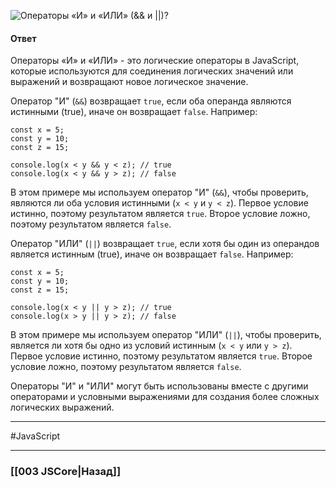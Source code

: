 ![Операторы «И» и «ИЛИ» (`&&` и `||`)?](https://youtu.be/G7hLwudGWL4?t=617)

#### Ответ

Операторы «И» и «ИЛИ» - это логические операторы в JavaScript, которые используются для соединения логических значений или выражений и возвращают новое логическое значение.

Оператор "И" (`&&`) возвращает `true`, если оба операнда являются истинными (true), иначе он возвращает `false`. Например:

```
const x = 5;
const y = 10;
const z = 15;

console.log(x < y && y < z); // true
console.log(x < y && y > z); // false
```

В этом примере мы используем оператор "И" (`&&`), чтобы проверить, являются ли оба условия истинными (`x < y` и `y < z`). Первое условие истинно, поэтому результатом является `true`. Второе условие ложно, поэтому результатом является `false`.

Оператор "ИЛИ" (`||`) возвращает `true`, если хотя бы один из операндов является истинным (true), иначе он возвращает `false`. Например:

```
const x = 5;
const y = 10;
const z = 15;

console.log(x < y || y > z); // true
console.log(x > y || y > z); // false
```

В этом примере мы используем оператор "ИЛИ" (`||`), чтобы проверить, является ли хотя бы одно из условий истинным (`x < y` или `y > z`). Первое условие истинно, поэтому результатом является `true`. Второе условие ложно, поэтому результатом является `false`.

Операторы "И" и "ИЛИ" могут быть использованы вместе с другими операторами и условными выражениями для создания более сложных логических выражений.

___
#JavaScript

___

### [[003 JSCore|Назад]]